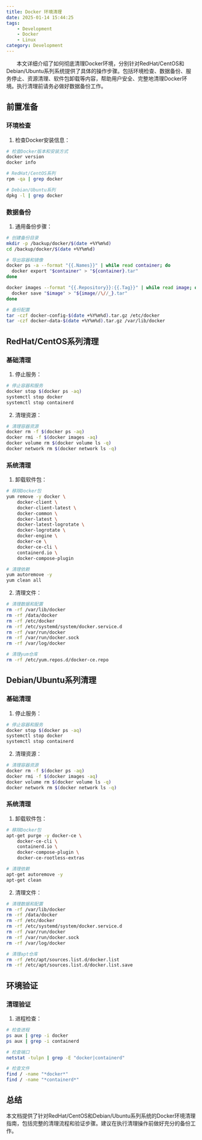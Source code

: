 ```yaml
---
title: Docker 环境清理
date: 2025-01-14 15:44:25
tags:
    - Development
    - Docker
    - Linux
category: Development
---
```


&nbsp;&nbsp;&nbsp;&nbsp;&nbsp;&nbsp; 本文详细介绍了如何彻底清理Docker环境，分别针对RedHat/CentOS和Debian/Ubuntu系列系统提供了具体的操作步骤。包括环境检查、数据备份、服务停止、资源清理、软件包卸载等内容，帮助用户安全、完整地清理Docker环境。执行清理前请务必做好数据备份工作。


<!-- more -->

## 前置准备

### 环境检查

1. 检查Docker安装信息：
```bash
# 检查Docker版本和安装方式
docker version
docker info

# RedHat/CentOS系列
rpm -qa | grep docker

# Debian/Ubuntu系列
dpkg -l | grep docker
```

### 数据备份

1. 通用备份步骤：
```bash
# 创建备份目录
mkdir -p /backup/docker/$(date +%Y%m%d)
cd /backup/docker/$(date +%Y%m%d)

# 导出容器和镜像
docker ps -a --format "{{.Names}}" | while read container; do
  docker export "$container" > "${container}.tar"
done

docker images --format "{{.Repository}}:{{.Tag}}" | while read image; do
  docker save "$image" > "${image//\//_}.tar"
done

# 备份配置
tar -czf docker-config-$(date +%Y%m%d).tar.gz /etc/docker
tar -czf docker-data-$(date +%Y%m%d).tar.gz /var/lib/docker
```

## RedHat/CentOS系列清理

### 基础清理

1. 停止服务：
```bash
# 停止容器和服务
docker stop $(docker ps -aq)
systemctl stop docker
systemctl stop containerd
```

2. 清理资源：
```bash
# 清理容器资源
docker rm -f $(docker ps -aq)
docker rmi -f $(docker images -aq)
docker volume rm $(docker volume ls -q)
docker network rm $(docker network ls -q)
```

### 系统清理

1. 卸载软件包：
```bash
# 移除Docker包
yum remove -y docker \
    docker-client \
    docker-client-latest \
    docker-common \
    docker-latest \
    docker-latest-logrotate \
    docker-logrotate \
    docker-engine \
    docker-ce \
    docker-ce-cli \
    containerd.io \
    docker-compose-plugin

# 清理依赖
yum autoremove -y
yum clean all
```

2. 清理文件：
```bash
# 清理数据和配置
rm -rf /var/lib/docker
rm -rf /data/docker
rm -rf /etc/docker
rm -rf /etc/systemd/system/docker.service.d
rm -rf /var/run/docker
rm -rf /var/run/docker.sock
rm -rf /var/log/docker

# 清理yum仓库
rm -rf /etc/yum.repos.d/docker-ce.repo
```

## Debian/Ubuntu系列清理

### 基础清理

1. 停止服务：
```bash
# 停止容器和服务
docker stop $(docker ps -aq)
systemctl stop docker
systemctl stop containerd
```

2. 清理资源：
```bash
# 清理容器资源
docker rm -f $(docker ps -aq)
docker rmi -f $(docker images -aq)
docker volume rm $(docker volume ls -q)
docker network rm $(docker network ls -q)
```

### 系统清理

1. 卸载软件包：
```bash
# 移除Docker包
apt-get purge -y docker-ce \
    docker-ce-cli \
    containerd.io \
    docker-compose-plugin \
    docker-ce-rootless-extras

# 清理依赖
apt-get autoremove -y
apt-get clean
```

2. 清理文件：
```bash
# 清理数据和配置
rm -rf /var/lib/docker
rm -rf /data/docker
rm -rf /etc/docker
rm -rf /etc/systemd/system/docker.service.d
rm -rf /var/run/docker
rm -rf /var/run/docker.sock
rm -rf /var/log/docker

# 清理apt仓库
rm -rf /etc/apt/sources.list.d/docker.list
rm -rf /etc/apt/sources.list.d/docker.list.save
```

## 环境验证

### 清理验证

1. 进程检查：
```bash
# 检查进程
ps aux | grep -i docker
ps aux | grep -i containerd

# 检查端口
netstat -tulpn | grep -E "docker|containerd"

# 检查文件
find / -name "*docker*"
find / -name "*containerd*"
```

## 总结

本文档提供了针对RedHat/CentOS和Debian/Ubuntu系列系统的Docker环境清理指南，包括完整的清理流程和验证步骤。建议在执行清理操作前做好充分的备份工作。